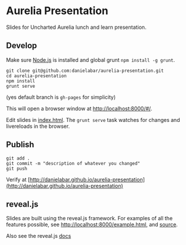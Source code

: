 # Aurelia Presentation

Slides for Uncharted Aurelia lunch and learn presentation.

## Develop

Make sure [Node.js](https://nodejs.org/en/) is installed and global grunt `npm install -g grunt`.

```shell
git clone git@github.com:danielabar/aurelia-presentation.git
cd aurelia-presentation
npm install
grunt serve
```

(yes default branch is `gh-pages` for simplicity)

This will open a browser window at [http://localhost:8000/#/](http://localhost:8000/#/).

Edit slides in [index.html](http://localhost:8000/#/). The `grunt serve` task watches for changes and livereloads in the browser.

## Publish

```shell
git add .
git commit -m "description of whatever you changed"
git push
```

Verify at [http://danielabar.github.io/aurelia-presentation](http://danielabar.github.io/aurelia-presentation)

## reveal.js

Slides are built using the reveal.js framework. For examples of all the features possible, see [http://localhost:8000/example.html](http://localhost:8000/example.html), and [source](example.html).

Also see the reveal.js [docs](https://github.com/hakimel/reveal.js/)
